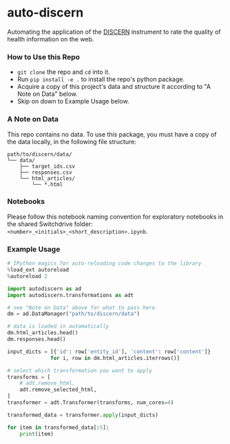 # auto-discern

Automating the application of the [DISCERN](http://www.discern.org.uk/index.php) instrument to rate the quality of health information on the web. 

### How to Use this Repo
* `git clone` the repo and `cd` into it.
* Run `pip install -e .` to install the repo's python package.
* Acquire a copy of this project's data and structure it according to "A Note on Data" below. 
* Skip on down to Example Usage below.

### A Note on Data
This repo contains no data. To use this package, you must have a copy of the data locally, in the following file structure:

```
path/to/discern/data/
└── data/
    ├── target_ids.csv
    ├── responses.csv
    └── html_articles/
        └── *.html

```

### Notebooks

Please follow this notebook naming convention for exploratory notebooks in the shared Switchdrive folder: 
`<number>_<initials>_<short_description>.ipynb`. 

### Example Usage

```python
# IPython magics for auto-reloading code changes to the library
%load_ext autoreload
%autoreload 2

import autodiscern as ad
import autodiscern.transformations as adt

# see "Note on Data" above for what to pass here
dm = ad.DataManager("path/to/discern/data")

# data is loaded in automatically
dm.html_articles.head()
dm.responses.head()

input_dicts = [{'id': row['entity_id'], 'content': row['content']} 
              for i, row in dm.html_articles.iterrows()]

# select which transformation you want to apply
transforms = [
    # adt.remove_html,
    adt.remove_selected_html,
]
transformer = adt.Transformer(transforms, num_cores=4)

transformed_data = transformer.apply(input_dicts)

for item in transformed_data[:5]:
    print(item)

```